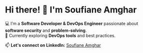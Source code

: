 # Hi there! 👋 I'm Soufiane Amghar  

💻 I’m a **Software Developer & DevOps Engineer** passionate about **software security** and **problem-solving**.  
🚀 Currently exploring **DevOps tools** and best practices.  

📫 **Let's connect on LinkedIn:** [Soufiane Amghar](https://www.linkedin.com/in/soufiane-amghar/)  

<!---
SoufianeAmghar/SoufianeAmghar is a ✨ special ✨ repository because its `README.md` (this file) appears on your GitHub profile.
You can click the Preview link to take a look at your changes.
--->
